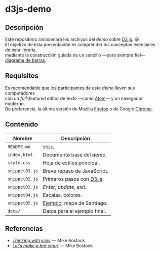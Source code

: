 
# d3js-demo

## Descripción

Este repositorio almacenará los archivos del _demo_ sobre [D3.js]. :grinning:  
El objetivo de esta presentación es comprender
los conceptos esenciales de esta librería,  
mediante la construcción guiada de un sencillo
—pero siempre fiel— [diagrama de barras](
https://es.wikipedia.org/wiki/Diagrama_de_barras).

## Requisitos

Es recomendable que los participantes de este _demo_ lleven sus computadores  
con un _full-featured_ editor de texto —como [Atom]— y un navegador moderno.  
De preferencia, la última versión de Mozilla [Firefox] o de Google [Chrome].

## Contenido

Nombre         | Descripción
-------------- | ----------------------------
`README.md`    | `this`.
`index.html`   | Documento base del _demo_.
`style.css`    | Hoja de estilos principal.
`snippet01.js` | Breve repaso de JavaScript.
`snippet02.js` | Primeros pasos con [D3.js].
`snippet03.js` | _Enter_, _update_, _exit_.
`snippet04.js` | Escalas, colores.
`snippet05.js` | [Ejemplo]: mapa de Santiago.
`data/`        | Datos para el ejemplo final.

## Referencias

- [_Thinking with joins_](https://bost.ocks.org/mike/join/) — Mike Bostock
- [_Let’s make a bar chart_](https://bost.ocks.org/mike/bar/) — Mike Bostock

[/]:# (Referencias implícitas)

[d3.js]:   https://d3js.org
[atom]:    https://atom.io
[chrome]:  https://www.google.com/chrome/
[firefox]: https://www.mozilla.org/firefox/new/
[ejemplo]: https://nkawasg.github.io/d3js-demo/

